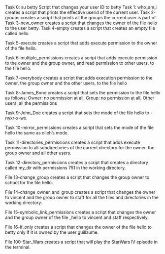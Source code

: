 Task 0: su betty Script that changes your user ID to betty
Task 1: who_am_i creates a script that prints the effective userid of the current user.
Task 2-groups creates a script that prints all the groups the current user is part of.
Task 3-new_owner creates a script that changes the owner of the file hello to the user betty.
Task 4-empty creates a script that creates an empty file called hello.

Task 5-execute creates a script that adds execute permission to the owner of the file hello.

Task 6-multiple_permissions creates a script that adds execute permission to the owner and the group owner, and read permission to other users, to the file hello.

Task 7-everybody creates a script that adds execution permission to the owner, the group owner and the other users, to the file hello

Task 8-James_Bond creates a script that sets the permission to the file hello as follows: Owner: no permission at all, Group: no permission at all, Other users: all the permissions

Task 9-John_Doe creates a script that sets the mode of the file hello to -rwxr-x-wx.

Task 10-mirror_permissions creates a script that sets the mode of the file hello the same as olleh’s mode.

Task 11-directories_permissions creates a script that adds execute permission to all subdirectories of the current directory for the owner, the group owner and all other users.

Task 12-directory_permissions creates a script that creates a directory called my_dir with permissions 751 in the working directory.

File 13-change_group creates a script that changes the group owner to school for the file hello.

File 14-change_owner_and_group creates a script that changes the owner to vincent and the group owner to staff for all the files and directories in the working directory.

File 15-symbolic_link_permissions creates a script that changes the owner and the group owner of the file _hello to vincent and staff respectively.

File 16-if_only creates a script that changes the owner of the file hello to betty only if it is owned by the user guillaume.

File 100-Star_Wars creates a script that will play the StarWars IV episode in the terminal.

